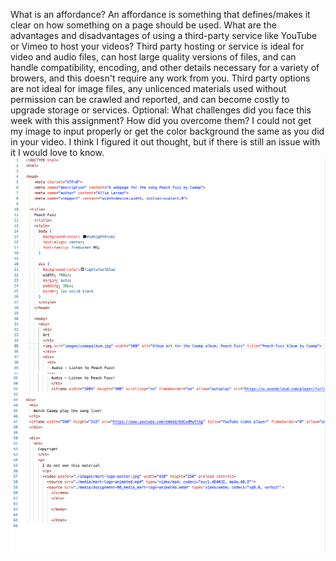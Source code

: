 What is an affordance?
An affordance is something that defines/makes it clear on how something on a page should be used. 
What are the advantages and disadvantages of using a third-party service like YouTube or Vimeo to host your videos?
Third party hosting or service is ideal for video and audio files, can host large quality versions of files, and can handle compatibility, encoding, and other details necessary for a variety of browers, and this doesn't require any work from you. Third party options are not ideal for image files, any unlicenced materials used without permission can be crawled and reported, and can become costly to upgrade storage or services. 
Optional: What challenges did you face this week with this assignment? How did you overcome them?
I could not get my image to input properly or get the color background the same as you did in your video. I think I figured it out thought, but if there is still an issue with it I would love to know. 
![assignment-08(1).jpg](./images/assignment-08(1).jpg)
![assignment-08(2).jpg](./images/assignment-08(2).jpg)
